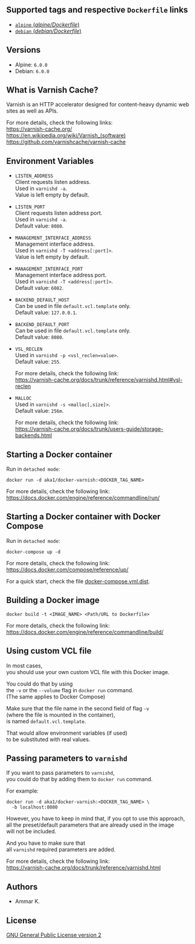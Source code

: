 ## Supported tags and respective `Dockerfile` links

* [`alpine` (*alpine/Dockerfile*)](https://github.com/akai-z/docker-alpine-varnish/blob/master/context/Dockerfile)
* [`debian` (*debian/Dockerfile*)](https://github.com/akai-z/docker-debian-varnish/blob/master/context/Dockerfile)

## Versions

* Alpine: `6.0.0`
* Debian: `6.0.0`

## What is Varnish Cache?

Varnish is an HTTP accelerator designed for content-heavy dynamic web sites as well as APIs.

For more details, check the following links:  
https://varnish-cache.org/  
https://en.wikipedia.org/wiki/Varnish_(software)  
https://github.com/varnishcache/varnish-cache

## Environment Variables

* `LISTEN_ADDRESS`  
  Client requests listen address.  
  Used in `varnishd -a`.  
  Value is left empty by default.

* `LISTEN_PORT`  
  Client requests listen address port.  
  Used in `varnishd -a`.  
  Default value: `8080`.

* `MANAGEMENT_INTERFACE_ADDRESS`  
  Management interface address.  
  Used in `varnishd -T <address[:port]>`.  
  Value is left empty by default.

* `MANAGEMENT_INTERFACE_PORT`  
  Management interface address port.  
  Used in `varnishd -T <address[:port]>`.  
  Default value: `6082`.

* `BACKEND_DEFAULT_HOST`  
  Can be used in file `default.vcl.template` only.  
  Default value: `127.0.0.1`.

* `BACKEND_DEFAULT_PORT`  
  Can be used in file `default.vcl.template` only.  
  Default value: `8080`.

* `VSL_RECLEN`  
  Used in `varnishd -p <vsl_reclen=value>`.  
  Default value: `255`.

  For more details, check the following link:  
  https://varnish-cache.org/docs/trunk/reference/varnishd.html#vsl-reclen

* `MALLOC`  
  Used in `varnishd -s <malloc[,size]>`.  
  Default value: `256m`.

  For more details, check the following link:  
  https://varnish-cache.org/docs/trunk/users-guide/storage-backends.html

## Starting a Docker container

Run in `detached mode`:
```
docker run -d aka1/docker-varnish:<DOCKER_TAG_NAME>
```

For more details, check the following link:  
https://docs.docker.com/engine/reference/commandline/run/

## Starting a Docker container with Docker Compose

Run in `detached mode`:
```
docker-compose up -d
```

For more details, check the following link:  
https://docs.docker.com/compose/reference/up/

For a quick start, check the file [docker-compose.yml.dist](https://github.com/akai-z/docker-varnish/blob/master/docker-compose.yml.dist).

## Building a Docker image

```
docker build -t <IMAGE_NAME> <Path/URL to Dockerfile>
```

For more details, check the following link:  
https://docs.docker.com/engine/reference/commandline/build/

## Using custom VCL file

In most cases,  
you should use your own custom VCL file with this Docker image.

You could do that by using  
the `-v` or the `--volume` flag in `docker run` command.  
(The same applies to Docker Compose)

Make sure that the file name in the second field of flag `-v`  
(where the file is mounted in the container),  
is named `default.vcl.template`.

That would allow environment variables (if used)  
to be substituted with real values.

## Passing parameters to `varnishd`

If you want to pass parameters to `varnishd`,  
you could do that by adding them to `docker run` command.

For example:
```
docker run -d aka1/docker-varnish:<DOCKER_TAG_NAME> \
  -b localhost:8080
```

However, you have to keep in mind that, if you opt to use this approach,  
all the preset/default parameters that are already used in the image  
will not be included.

And you have to make sure that  
all `varnishd` required parameters are added.

For more details, check the following link:  
https://varnish-cache.org/docs/trunk/reference/varnishd.html

## Authors

* Ammar K.

## License

[GNU General Public License version 2](https://github.com/akai-z/docker-varnish/blob/master/LICENSE)
